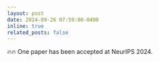 ```yaml
---
layout: post
date: 2024-09-26 07:59:00-0400
inline: true
related_posts: false
---
```


:fire::fire: One paper has been accepted at NeurIPS 2024.